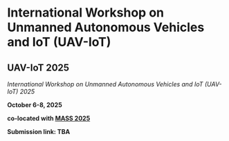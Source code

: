 # __International Workshop on Unmanned Autonomous Vehicles and IoT (UAV-IoT)__

## UAV-IoT 2025

_International Workshop on_
_Unmanned Autonomous Vehicles and IoT (UAV-IoT) 2025_


**October 6-8, 2025**

**co-located with [MASS 2025](https://ieeemass2025.github.io/ieeemass2025/)**

**Submission link: TBA**
